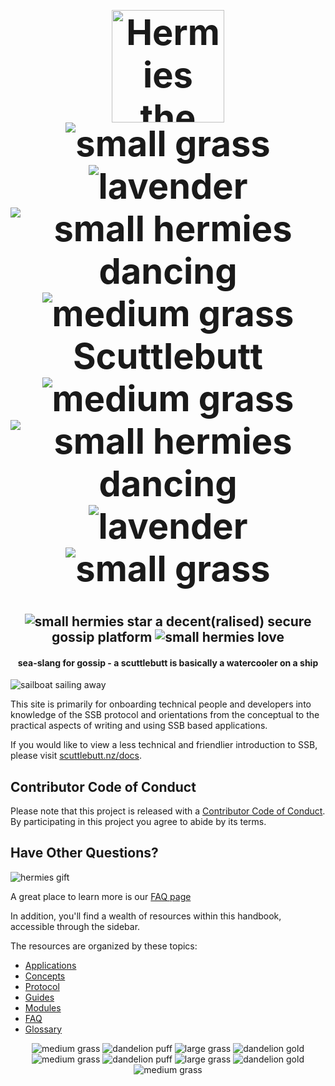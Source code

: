 <h1 align="center" style="font-size: 4em;">
  <img
    alt="Hermies the hermit crab"
    src="assets/hermies.png"
    width="180"
    height="180"
  />
  <br />
  <img src="./assets/garden/small-grass.gif" alt="small grass">
  <img src="./assets/garden/lavender.gif" alt="lavender">
  <img src="./assets/garden/small-hermies-dancing.gif" alt="small hermies dancing">
  <img src="./assets/garden/medium-grass.gif" alt="medium grass">
  Scuttlebutt
  <img src="./assets/garden/medium-grass.gif" alt="medium grass">
  <img src="./assets/garden/small-hermies-dancing.gif" alt="small hermies dancing">
  <img src="./assets/garden/lavender.gif" alt="lavender">
  <img src="./assets/garden/small-grass.gif" alt="small grass">
</h1>

<h2 align="center">
  <img src="./assets/garden/small-hermies-star.gif" alt="small hermies star">
  a decent(ralised) secure gossip platform
  <img src="./assets/garden/small-hermies-love.gif" alt="small hermies love">
</h2>

<h4 align="center">
  sea-slang for gossip - a scuttlebutt is basically a watercooler on a ship
</h4>

<img src="./assets/garden/sailing-away.gif" alt="sailboat sailing away">

This site is primarily for onboarding technical people and developers into knowledge of the SSB protocol and orientations from the conceptual to the practical aspects of writing and using SSB based applications.

If you would like to view a less technical and friendlier introduction to SSB, please visit [scuttlebutt.nz/docs](https://scuttlebutt.nz/docs).

## Contributor Code of Conduct

Please note that this project is released with a [Contributor Code of Conduct](https://scuttlebutt.nz/docs/code-of-conduct/). By participating in this project you agree to abide by its terms.

## Have Other Questions?

<img src="./assets/garden/hermies-gift.gif" alt="hermies gift">

A great place to learn more is our [FAQ page](faq/index.md)

In addition, you'll find a wealth of resources within this handbook, accessible through the sidebar.

The resources are organized by these topics:

- [Applications](applications.md)
- [Concepts](concepts/index.md)
- [Protocol](protocol.md)
- [Guides](guides/index.md)
- [Modules](modules.md)
- [FAQ](faq/index.md)
- [Glossary](glossary.md)

<div align="center">
  <img src="./assets/garden/medium-grass.gif" alt="medium grass">
  <img src="./assets/garden/dandelion-puff.gif" alt="dandelion puff">
  <img src="./assets/garden/large-grass.gif" alt="large grass">
  <img src="./assets/garden/dandelion-gold.gif" alt="dandelion gold">
  <img src="./assets/garden/medium-grass.gif" alt="medium grass">
  <img src="./assets/garden/dandelion-puff.gif" alt="dandelion puff">
  <img src="./assets/garden/large-grass.gif" alt="large grass">
  <img src="./assets/garden/dandelion-gold.gif" alt="dandelion gold">
  <img src="./assets/garden/medium-grass.gif" alt="medium grass">
</div>

